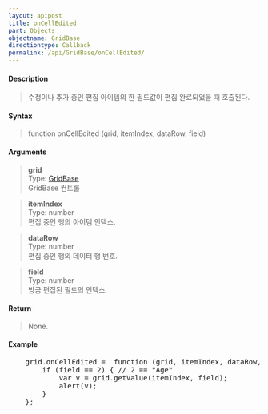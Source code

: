 ```yaml
---
layout: apipost
title: onCellEdited
part: Objects
objectname: GridBase
directiontype: Callback
permalink: /api/GridBase/onCellEdited/
---
```



#### Description

> 수정이나 추가 중인 편집 아이템의 한 필드값이 편집 완료되었을 때 호출된다.  

#### Syntax

> function onCellEdited (grid, itemIndex, dataRow, field)  

#### Arguments

> **grid**  
> Type: [GridBase](/api/GridBase/)  
> GridBase 컨트롤  

> **itemIndex**  
> Type: number  
> 편집 중인 행의 아이템 인덱스.  

> **dataRow**  
> Type: number  
> 편집 중인 행의 데이터 행 번호.  

> **field**  
> Type: number  
> 방금 편집된 필드의 인덱스.  

#### Return

> None.

#### Example

<pre class="prettyprint">
    grid.onCellEdited =  function (grid, itemIndex, dataRow, field) {
        if (field == 2) { // 2 == "Age"
            var v = grid.getValue(itemIndex, field);
            alert(v);
        }
    };
</pre>

